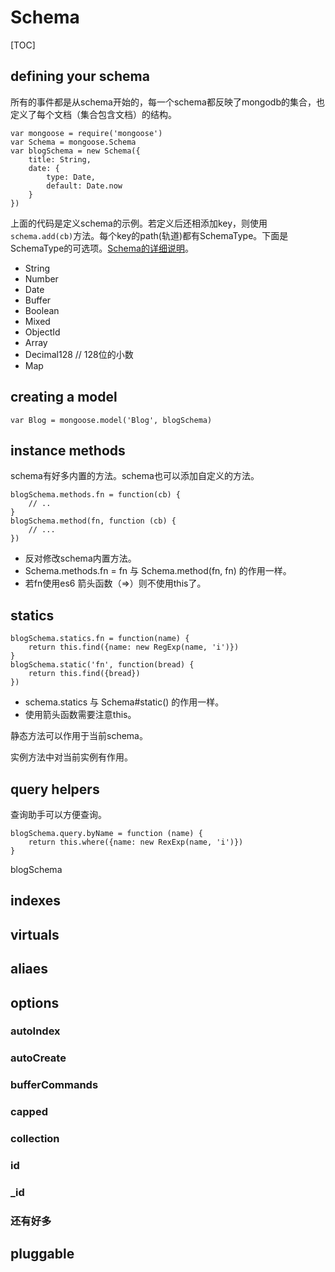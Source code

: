 # Schema

[TOC]

## defining your  schema

所有的事件都是从schema开始的，每一个schema都反映了mongodb的集合，也定义了每个文档（集合包含文档）的结构。

```
var mongoose = require('mongoose')
var Schema = mongoose.Schema
var blogSchema = new Schema({
	title: String,
	date: {
		type: Date,
		default: Date.now
	}
})
```

上面的代码是定义schema的示例。若定义后还相添加key，则使用`schema.add(cb)`方法。每个key的path(轨道)都有SchemaType。下面是SchemaType的可选项。[Schema的详细说明](./schema.md)。

- String
- Number
- Date
- Buffer
- Boolean
- Mixed
- ObjectId
- Array
- Decimal128 // 128位的小数
- Map

## creating a model

`var Blog = mongoose.model('Blog', blogSchema)`

## instance methods

schema有好多内置的方法。schema也可以添加自定义的方法。

```
blogSchema.methods.fn = function(cb) {
	// ..
}
blogSchema.method(fn, function (cb) {
	// ...
})
```

- 反对修改schema内置方法。
- Schema.methods.fn = fn 与 Schema.method(fn, fn) 的作用一样。
- 若fn使用es6 箭头函数（=>）则不使用this了。

## statics

```
blogSchema.statics.fn = function(name) {
	return this.find({name: new RegExp(name, 'i')})
}
blogSchema.static('fn', function(bread) {
	return this.find({bread})
})
```

- schema.statics 与 Schema#static() 的作用一样。
- 使用箭头函数需要注意this。

静态方法可以作用于当前schema。

实例方法中对当前实例有作用。

## query helpers

查询助手可以方便查询。

```
blogSchema.query.byName = function (name) {
	return this.where({name: new RexExp(name, 'i')})
}
```



blogSchema

## indexes

## virtuals

## aliaes

## options

### autoIndex

### autoCreate

### bufferCommands

### capped

### collection

### id

### _id

### 还有好多

## pluggable


